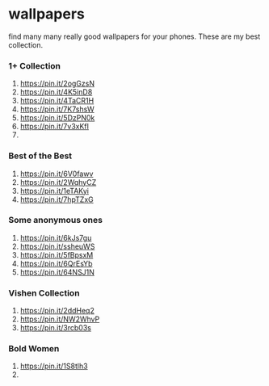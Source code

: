 # wallpapers

find many many really good wallpapers for your phones. These are my best collection.

### 1+ Collection
1. https://pin.it/2ogGzsN
2. https://pin.it/4K5inD8
3. https://pin.it/4TaCR1H
4. https://pin.it/7K7shsW
5. https://pin.it/5DzPN0k
6. https://pin.it/7v3xKfI
7. 

### Best of the Best
1. https://pin.it/6V0fawv
2. https://pin.it/2WqhyCZ
3. https://pin.it/1eTAKyi
4. https://pin.it/7hpTZxG

### Some anonymous ones
1. https://pin.it/6kJs7gu
2. https://pin.it/ssheuWS
3. https://pin.it/5fBpsxM
4. https://pin.it/6QrEsYb
5. https://pin.it/64NSJ1N

### Vishen Collection
1. https://pin.it/2ddHeq2
2. https://pin.it/NW2WhvP
3. https://pin.it/3rcb03s

### Bold Women
1. https://pin.it/1S8tlh3
2. 
